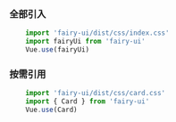 ### 全部引入 
````javaScript
    import 'fairy-ui/dist/css/index.css'
    import fairyUi from 'fairy-ui'
    Vue.use(fairyUi)
````

### 按需引用
````javaScript
    import 'fairy-ui/dist/css/card.css'
    import { Card } from 'fairy-ui'
    Vue.use(Card)
````
